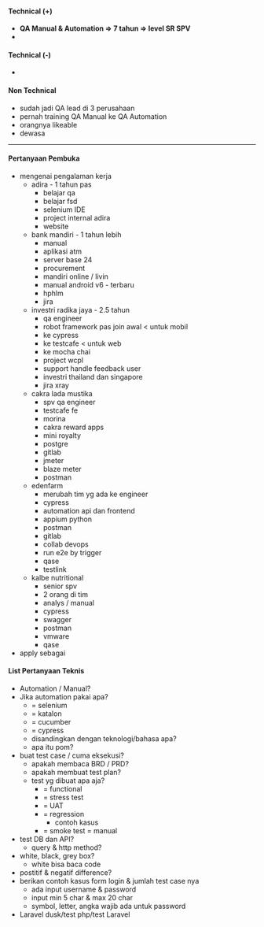 #### Technical (+) 

- **QA Manual & Automation => 7 tahun => level SR SPV**
- 

#### Technical (-)  

- 

#### Non Technical  

- sudah jadi QA lead di 3 perusahaan
- pernah training QA Manual ke QA Automation
- orangnya likeable
- dewasa

---

#### Pertanyaan Pembuka

- mengenai pengalaman kerja  
	- adira - 1 tahun pas
		- belajar qa
		- belajar fsd
		- selenium IDE
		- project internal adira
		- website
	- bank mandiri - 1 tahun lebih
		- manual
		- aplikasi atm
		- server base 24
		- procurement
		- mandiri online / livin
		- manual android v6 - terbaru
		- hphlm
		- jira
	- investri radika jaya - 2.5 tahun
		- qa engineer
		- robot framework pas join awal < untuk mobil
		- ke cypress
		- ke testcafe < untuk web
		- ke mocha chai
		- project wcpl
		- support handle feedback user
		- investri thailand dan singapore
		- jira xray
	- cakra lada mustika
		- spv qa engineer
		- testcafe fe
		- morina
		- cakra reward apps
		- mini royalty
		- postgre
		- gitlab
		- jmeter
		- blaze meter
		- postman
	- edenfarm
		- merubah tim yg ada ke engineer
		- cypress
		- automation api dan frontend
		- appium python
		- postman
		- gitlab
		- collab devops
		- run e2e by trigger
		- qase
		- testlink
	- kalbe nutritional
		- senior spv
		- 2 orang di tim
		- analys / manual
		- cypress
		- swagger
		- postman
		- vmware
		- qase
- apply sebagai


#### List Pertanyaan Teknis

- Automation / Manual?  
- Jika automation pakai apa?
	- = selenium
	- = katalon
	- = cucumber
	- = cypress
	- disandingkan dengan teknologi/bahasa apa?
	- apa itu pom?
- buat test case / cuma eksekusi?
	- apakah membaca BRD / PRD?
	- apakah membuat test plan?
	- test yg dibuat apa aja?
		- = functional
		- = stress test
		- = UAT
		- = regression
			- contoh kasus
		- = smoke test = manual
- test DB dan API?
	- query & http method?
- white, black, grey box?
	- white bisa baca code
- postitif & negatif difference?
- berikan contoh kasus form login & jumlah test case nya
	- ada input username & password
	- input min 5 char & max 20 char
	- symbol, letter, angka wajib ada untuk password
- Laravel dusk/test php/test Laravel
